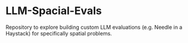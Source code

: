# LLM-Spacial-Evals

Repository to explore building custom LLM evaluations (e.g. Needle in a Haystack) for specifically spatial problems.
